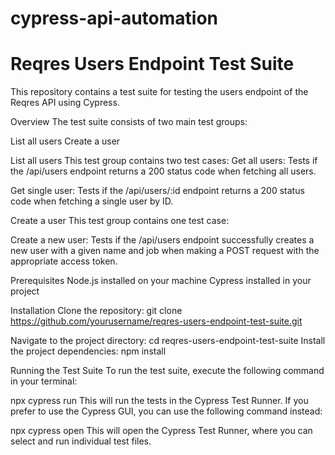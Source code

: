 # cypress-api-automation
# Reqres Users Endpoint Test Suite
This repository contains a test suite for testing the users endpoint of the Reqres API using Cypress.

Overview
The test suite consists of two main test groups:

List all users
Create a user

List all users
This test group contains two test cases:
Get all users: 
Tests if the /api/users endpoint returns a 200 status code when fetching all users.

Get single user: 
Tests if the /api/users/:id endpoint returns a 200 status code when fetching a single user by ID.

Create a user
This test group contains one test case:

Create a new user: 
Tests if the /api/users endpoint successfully creates a new user with a given name and job when making a POST request with the appropriate access token.

Prerequisites
Node.js installed on your machine
Cypress installed in your project

Installation
Clone the repository:
git clone https://github.com/yourusername/reqres-users-endpoint-test-suite.git

Navigate to the project directory:
cd reqres-users-endpoint-test-suite
Install the project dependencies:
npm install

Running the Test Suite
To run the test suite, execute the following command in your terminal:

npx cypress run
This will run the tests in the Cypress Test Runner. If you prefer to use the Cypress GUI, you can use the following command instead:

npx cypress open
This will open the Cypress Test Runner, where you can select and run individual test files.




